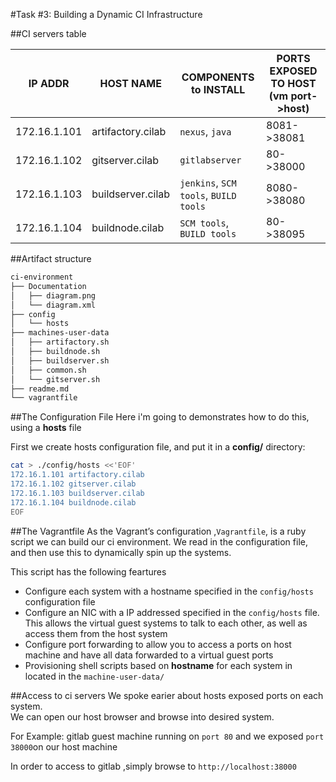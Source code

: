 #Task #3: Building a Dynamic CI Infrastructure


##CI servers table

  | IP ADDR      | HOST NAME         | COMPONENTS to INSTALL | PORTS EXPOSED TO HOST (vm port->host) |
  | -------------| ---------------   | ----- | ----- |
  | 172.16.1.101 | artifactory.cilab | `nexus`, `java` | 8081->38081 |
  | 172.16.1.102 | gitserver.cilab | `gitlabserver` | 80->38000 |
  | 172.16.1.103 | buildserver.cilab| `jenkins`, `SCM tools`, `BUILD tools` | 8080->38080 |
  | 172.16.1.104 | buildnode.cilab | `SCM tools`, `BUILD tools` | 80->38095 |

##Artifact structure
````bash
ci-environment
├── Documentation
│   ├── diagram.png
│   └── diagram.xml
├── config
│   └── hosts
├── machines-user-data
│   ├── artifactory.sh
│   ├── buildnode.sh
│   ├── buildserver.sh
│   ├── common.sh
│   └── gitserver.sh
├── readme.md
└── vagrantfile
````


##The Configuration File
Here i'm going to demonstrates how to do this, using a **hosts** file

First we create hosts configuration file, and put it in a **config/** directory:
```bash
cat > ./config/hosts <<'EOF'
172.16.1.101 artifactory.cilab
172.16.1.102 gitserver.cilab
172.16.1.103 buildserver.cilab
172.16.1.104 buildnode.cilab
EOF
```


##The Vagrantfile
As the Vagrant’s configuration ,`Vagrantfile`, is a ruby script we can build our ci environment.
We read in the configuration file, and then use this to dynamically spin up the systems.

This script has the following feartures
- Configure each system with a hostname specified in the `config/hosts` configuration file
- Configure an NIC with a IP addressed specified in the `config/hosts` file. This allows the virtual guest systems to talk to each other, as well as access them from the host system
- Configure port forwarding to allow you to access a ports on host machine and have all data forwarded to a virtual guest ports
- Provisioning shell scripts based on **hostname** for each system in located in the `machine-user-data/`

##Access to ci servers
We spoke earier about hosts exposed ports on each system.  
We can open our host browser and browse into desired system.

For Example: gitlab guest machine running on ``port 80`` and we exposed ``port 38000``on our host machine

In order to access to gitlab ,simply  browse to ``http://localhost:38000``
